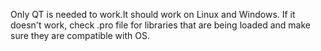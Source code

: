 Only QT is needed to work.It should work on Linux and Windows. If it doesn't work, check .pro file for libraries that are being loaded and make sure they are compatible with OS.

